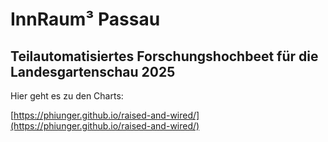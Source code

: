 # **InnRaum³ Passau**

## **Teilautomatisiertes Forschungshochbeet für die Landesgartenschau 2025**

Hier geht es zu den Charts:

[https://phiunger.github.io/raised-and-wired/](https://phiunger.github.io/raised-and-wired/)
